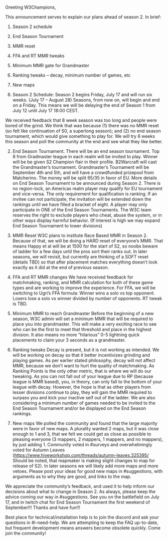 Greeting W3Champions,

This announcement serves to explain our plans ahead of season 2.  In brief:

1. Season 2 schedule
2. End Season Tournament
3. MMR reset
4. FFA and RT MMR tweaks
5.  Minimum MMR gate for Grandmaster
6. Ranking tweaks – decay, minimum number of games, etc
7. New maps

1. Season 2 Schedule:
Season 2 begins Friday, July 17 and will run six weeks.  (July 17 – August 28) Seasons, from now on, will begin and end on a Friday.  This means we will be delaying the end of Season 1 from July 12 until July 17 18:00 CEST.

We received feedback that 8 week season was too long and people were bored of the grind.  We think that was because (1) there was no MMR reset (so felt like continuation of S0, a superlong season); and (2)  no end season tournament, which would give something to play for. We will try 6 weeks this season and poll the community at the end and see what they like better.


2.  End Season Tournament.
There will be an end season tournament. Top 8 from Gradmaster league in each realm will be invited to play.  Winner will be be given S2 Champion flair in their profile.  B2Warcraft will cast the Grandmaster’s tournament.  Grandmaster’s Tournament will be September 4th and 5th, and will have a crowdfunded prizepool from Matcherino.  The money will be split 65/35 in favor of EU. More details on End Season Tournament to be announced during Season 2. There is no region-lock, an Americas realm player may qualify for EU tournament and vice-versa.  The only requirement for qualification is ranking. If an invitee can not participate, the invitation will be extended down the rankings until we have filled a bracket of eight. A player may only participate in ONE of the End Season Tournaments. The W3C team reserves the right to exclude players who cheat, abuse the system, or in other ways display harmful behavior. (If interest is high we may expand End Season Tournament to lower divisions)
3. MMR Reset
W3C plans to institute Race Based MMR in Season 2. Because of that, we will be doing a HARD reset of everyone’s MMR. That means Happy et al will be at 1500 for the start of S2, so noobs beware of ladder for a few days until the pros sort their ranks out.  In later seasons, we will revisit, but currently are thinking of a SOFT reset (details TBD) so that after placement matches everything doesn’t look exactly as it did at the end of previous season.

4.  FFA and RT MMR changes
We have received feedback for matchmaking, ranking, and MMR calculation for both of these game types and are working to improve the experience. For FFA, we will be switching to Ugri’s FFA formula:  Winner wins a solo vs top opponent.  Losers lose a solo vs winner divided by number of opponents.  RT tweak is TBD.

5. Minimum MMR to reach Grandmaster
Before the beginning of a new season, W3C admin will set a minimum MMR that will be required to place you into grandmaster.  This will make a very exciting race to see who can be the first to meet that threshold and place in the highest division.  It also means no more “hilarious” 0-5 lightning quick placements to claim your 3 seconds as a grandmaster.
6. Ranking tweaks
Decay is present, but it is not working as intended.  We will be working on decay so that it better incentivizes grinding and playing games. As per earlier stated philosophy, decay will not affect MMR, because we don’t want to hurt the quality of matchmaking. As Ranking Points is the only other metric, that is where we will do our tweaking.  As you can not fall out of your league due to RP (because league is MMR based), you, in theory, can only fall to the bottom of your league with decay.  However, the hope is that as other players from lesser divisions continue to play, they will gain the MMR required to surpass you and kick your inactive self out of the ladder.  We are also considering a minimum number of games needed to be invited to the End Season Tournament and/or be displayed on the End Season rankings.

7. New maps
We polled the community and found that the large majority were in favor of new maps.  A plurality wanted 2 maps, but it was close enough to 1 and 3, that we felt we could get as close as possible to pleasing everyone (3 mappers, 2 mappers, 1 mappers, and no mappers), by just adding 1.  Community voted in #surveys and overwhelmingly voted for Autumn Leaves (https://www.hiveworkshop.com/threads/autumn-leaves.325395/ Should be noted, that mapmaker is making slight changes to map for release of S2). In later seasons we will likely add more maps and more vetoes.  Please post your ideas for good new maps in #suggestions, with arguments as to why they are good, and links to the map.

We appreciate the community’s feedback, and used it to help inform our decisions about what to change in Season 2.  As always, please keep the advice coming our way in #suggestions.  See you on the battlefield on July 17, and in twitch chat for End Season Tournament the first weekend of September!!!  Thanks and have fun!!!

Best place for technical/installation help is to join the discord and ask your questions in #i-need-help.  We are attempting to keep the FAQ up-to-date, but frequent development means answers become obsolete quickly.  Come join the community!
